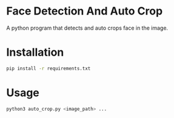 # Face Detection And Auto Crop

A python program that detects and auto crops face in the image.

# Installation

```bash
pip install -r requirements.txt
```

# Usage

```bash
python3 auto_crop.py <image_path> ...
```

